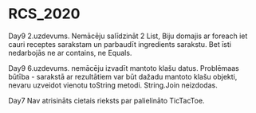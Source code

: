 # RCS_2020
Day9
2.uzdevums.
Nemācēju salīdzināt 2 List,
Biju domajis ar foreach iet cauri receptes sarakstam un parbaudīt ingredients sarakstu.
Bet īsti nedarbojās ne ar contains, ne Equals.

Day9
6.uzdevums.
nemācēju izvadīt mantoto klašu datus.
Problēmaas būtība - sarakstā ar rezultātiem var būt dažadu mantoto klašu objekti, nevaru uzveidot vienotu toString metodi.
String.Join neizdodas.

Day7
Nav atrisināts cietais rieksts par palielināto TicTacToe.

